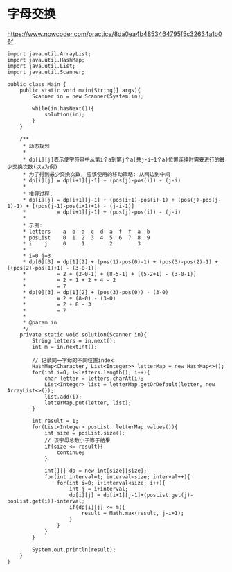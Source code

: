 # 字母交换
https://www.nowcoder.com/practice/8da0ea4b4853464795f5c32634a1b06f

    import java.util.ArrayList;
    import java.util.HashMap;
    import java.util.List;
    import java.util.Scanner;
    
    public class Main {
        public static void main(String[] args){
            Scanner in = new Scanner(System.in);
    
            while(in.hasNext()){
                solution(in);
            }
        }
    
        /**
         * 动态规划
         * 
         * dp[i][j]表示使字符串中从第i个a到第j个a(共j-i+1个a)位置连续时需要进行的最少交换次数(以a为例)
         * 为了得到最少交换次数, 应该使用的移动策略: 从两边到中间
         * dp[i][j] = dp[i+1][j-1] + (pos(j)-pos(i)) - (j-i)
         * 
         * 推导过程:
         * dp[i][j] = dp[i+1][j-1] + (pos(i+1)-pos(i)-1) + (pos(j)-pos(j-1)-1) + [(pos(j-1)-pos(i+1)+1) - (j-i-1)]
         *          = dp[i+1][j-1] + (pos(j)-pos(i)) - (j-i)
         *          
         * 示例:
         * letters    a  b  a  c  d  a  f  f  a  b
         * posList    0  1  2  3  4  5  6  7  8  9
         * i    j     0     1        2        3
         * 
         * i=0 j=3
         * dp[0][3] = dp[1][2] + (pos(1)-pos(0)-1) + (pos(3)-pos(2)-1) + [(pos(2)-pos(1)+1) - (3-0-1)]
         *          = 2 + (2-0-1) + (8-5-1) + [(5-2+1) - (3-0-1)]
         *          = 2 + 1 + 2 + 4 - 2
         *          = 7
         * dp[0][3] = dp[1][2] + (pos(3)-pos(0)) - (3-0)
         *          = 2 + (8-0) - (3-0)
         *          = 2 + 8 - 3
         *          = 7
         * 
         * @param in
         */
        private static void solution(Scanner in){
            String letters = in.next();
            int m = in.nextInt();
    
            // 记录同一字母的不同位置index
            HashMap<Character, List<Integer>> letterMap = new HashMap<>();
            for(int i=0; i<letters.length(); i++){
                char letter = letters.charAt(i);
                List<Integer> list = letterMap.getOrDefault(letter, new ArrayList<>());
                list.add(i);
                letterMap.put(letter, list);
            }
    
            int result = 1;
            for(List<Integer> posList: letterMap.values()){
                int size = posList.size();
                // 该字母总数小于等于结果
                if(size <= result){
                    continue;
                }
                
                int[][] dp = new int[size][size];
                for(int interval=1; interval<size; interval++){
                    for(int i=0; i+interval<size; i++){
                        int j = i+interval;
                        dp[i][j] = dp[i+1][j-1]+(posList.get(j)-posList.get(i))-interval;
                        if(dp[i][j] <= m){
                            result = Math.max(result, j-i+1);
                        }
                    }
                }
            }
    
            System.out.println(result);
        }
    }
    

